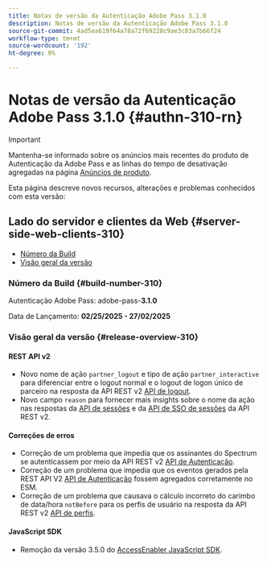 ```yaml
---
title: Notas de versão da Autenticação Adobe Pass 3.1.0
description: Notas de versão da Autenticação Adobe Pass 3.1.0
source-git-commit: 4ad5ea619f64a78a72f69228c9ae3c83a7b66f24
workflow-type: tm+mt
source-wordcount: '192'
ht-degree: 0%

---
```


# Notas de versão da Autenticação Adobe Pass 3.1.0 {#authn-310-rn}

>[!IMPORTANT]
>
> Mantenha-se informado sobre os anúncios mais recentes do produto de Autenticação da Adobe Pass e as linhas do tempo de desativação agregadas na página [Anúncios de produto](/help/authentication/product-announcements.md).

Esta página descreve novos recursos, alterações e problemas conhecidos com esta versão:

## Lado do servidor e clientes da Web {#server-side-web-clients-310}

* [Número da Build](#build-number-310)
* [Visão geral da versão](#release-overview-310)

### Número da Build {#build-number-310}

Autenticação Adobe Pass: adobe-pass-**3.1.0**

Data de Lançamento: **02/25/2025 - 27/02/2025**

### Visão geral da versão {#release-overview-310}

#### REST API v2

* Novo nome de ação `partner_logout` e tipo de ação `partner_interactive` para diferenciar entre o logout normal e o logout de logon único de parceiro na resposta da API REST v2 [API de logout](/help/authentication/integration-guide-programmers/rest-apis/rest-api-v2/apis/logout-apis/rest-api-v2-logout-apis-initiate-logout-for-specific-mvpd.md).
* Novo campo `reason` para fornecer mais insights sobre o nome da ação nas respostas da [API de sessões](/help/authentication/integration-guide-programmers/rest-apis/rest-api-v2/apis/sessions-apis/rest-api-v2-sessions-apis-create-authentication-session.md) e da [API de SSO de sessões](/help/authentication/integration-guide-programmers/rest-apis/rest-api-v2/apis/partner-single-sign-on-apis/rest-api-v2-partner-single-sign-on-apis-retrieve-partner-authentication-request.md) da API REST v2.

#### Correções de erros

* Correção de um problema que impedia que os assinantes do Spectrum se autenticassem por meio da API REST v2 [API de Autenticação](/help/authentication/integration-guide-programmers/rest-apis/rest-api-v2/apis/sessions-apis/rest-api-v2-sessions-apis-perform-authentication-in-user-agent.md).
* Correção de um problema que impedia que os eventos gerados pela REST API V2 [API de Autenticação](/help/authentication/integration-guide-programmers/rest-apis/rest-api-v2/apis/sessions-apis/rest-api-v2-sessions-apis-perform-authentication-in-user-agent.md) fossem agregados corretamente no ESM.
* Correção de um problema que causava o cálculo incorreto do carimbo de data/hora `notBefore` para os perfis de usuário na resposta da API REST v2 [API de perfis](/help/authentication/integration-guide-programmers/rest-apis/rest-api-v2/apis/profiles-apis/rest-api-v2-profiles-apis-retrieve-profiles.md).

#### JavaScript SDK

* Remoção da versão 3.5.0 do [AccessEnabler JavaScript SDK](authn-rn-javascript-471.md).